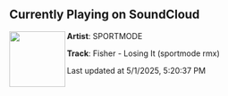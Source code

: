 ## Currently Playing on SoundCloud

[<img align="left" width="100" src="https://i1.sndcdn.com/artworks-FzDOI1Eu2EwWAgDh-25uTug-t500x500.jpg">](https://soundcloud.com/sportmodemusic/losing-it-rmx)

**Artist**: SPORTMODE 

**Track**: Fisher - Losing It (sportmode rmx)

Last updated at 5/1/2025, 5:20:37 PM
